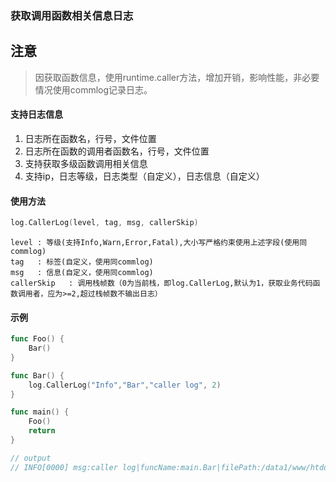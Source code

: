 ### 获取调用函数相关信息日志
## 注意
> 因获取函数信息，使用runtime.caller方法，增加开销，影响性能，非必要情况使用commlog记录日志。

#### 支持日志信息
1. 日志所在函数名，行号，文件位置
2. 日志所在函数的调用者函数名，行号，文件位置
3. 支持获取多级函数调用相关信息
3. 支持ip，日志等级，日志类型（自定义），日志信息（自定义）

#### 使用方法
```go
log.CallerLog(level, tag, msg, callerSkip)
```
```
level : 等级(支持Info,Warn,Error,Fatal),大小写严格约束使用上述字段(使用同commlog)
tag   : 标签(自定义，使用同commlog)
msg   : 信息(自定义，使用同commlog)
callerSkip   : 调用栈帧数（0为当前栈，即log.CallerLog,默认为1，获取业务代码函数调用者，应为>=2,超过栈帧数不输出日志）
```

#### 示例
```go
func Foo() {
	Bar()
}

func Bar() {
	log.CallerLog("Info","Bar","caller log", 2)
}

func main() {
	Foo()
    return
}

// output 
// INFO[0000] msg:caller log|funcName:main.Bar|filePath:/data1/www/htdocs/go/src/hot-dataservice/cmd/ptest.go|line:86|callerSkip:2|callFuncName:main.Foo|callFilePath:/data1/www/htdocs/go/src/hot-dataservice/cmd/ptest.go|callLine:82  cip=10.41.41.180 tag=Bar
```

